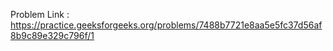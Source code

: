 Problem Link : https://practice.geeksforgeeks.org/problems/7488b7721e8aa5e5fc37d56af8b9c89e329c796f/1